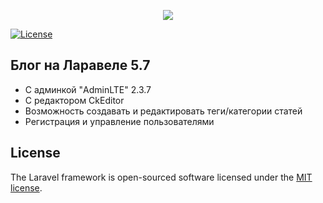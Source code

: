<p align="center"><img src="https://laravel.com/assets/img/components/logo-laravel.svg"></p>

<p align="center">

<a href="https://packagist.org/packages/laravel/framework"><img src="https://poser.pugx.org/laravel/framework/license.svg" alt="License"></a>
</p>

## Блог на Ларавеле 5.7

- С админкой "AdminLTE" 2.3.7
- С редактором CkEditor
- Возможность создавать и редактировать теги/категории статей
- Регистрация и управление пользователями


## License

The Laravel framework is open-sourced software licensed under the [MIT license](https://opensource.org/licenses/MIT).
